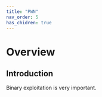 ```yaml
---
title: "PWN"
nav_order: 5
has_chidren: true
---
```

# Overview
## Introduction
Binary exploitation is very important.
